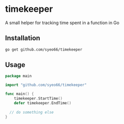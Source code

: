 # timekeeper
A small helper for tracking time spent in a function in Go

## Installation
```bash
go get github.com/syeo66/timekeeper
```

## Usage
```go
package main

import "github.com/syeo66/timekeeper"

func main() {
	timekeeper.StartTime()
	defer timekeeper.EndTime()
  
  // do something else
}
```
